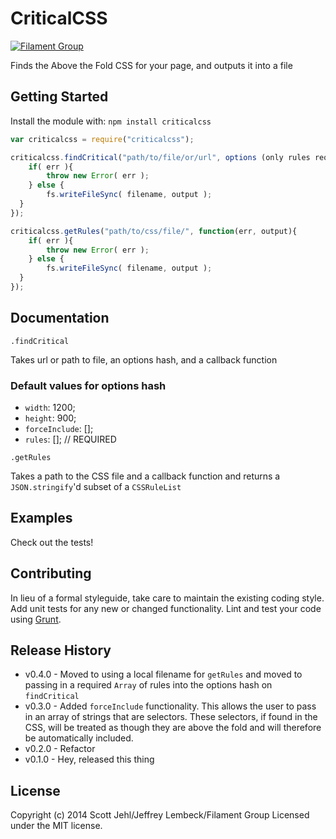 # CriticalCSS

[![Filament Group](http://filamentgroup.com/images/fg-logo-positive-sm-crop.png) ](http://www.filamentgroup.com/)

Finds the Above the Fold CSS for your page, and outputs it into a file

## Getting Started
Install the module with: `npm install criticalcss`

```javascript
var criticalcss = require("criticalcss");

criticalcss.findCritical("path/to/file/or/url", options (only rules required), function(err, output){
	if( err ){
		throw new Error( err );
	} else {
		fs.writeFileSync( filename, output );
  }
});

criticalcss.getRules("path/to/css/file/", function(err, output){
	if( err ){
		throw new Error( err );
	} else {
		fs.writeFileSync( filename, output );
  }
});


```

## Documentation
`.findCritical`

Takes url or path to file, an options hash, and a callback function

### Default values for options hash

* `width`:  1200;
* `height`: 900;
* `forceInclude`: [];
* `rules`: []; // REQUIRED

`.getRules`

Takes a path to the CSS file and a callback function and returns a `JSON.stringify`'d subset of a `CSSRuleList`


## Examples
Check out the tests!

## Contributing
In lieu of a formal styleguide, take care to maintain the existing coding style. Add unit tests for any new or changed functionality. Lint and test your code using [Grunt](http://gruntjs.com/).

## Release History
* v0.4.0 - Moved to using a local filename for `getRules` and moved to passing in a required `Array` of rules into the options hash on `findCritical`
* v0.3.0 - Added `forceInclude` functionality. This allows the user to
  pass in an array of strings that are selectors. These selectors, if
found in the CSS, will be treated as though they are above the fold and
will therefore be automatically included.
* v0.2.0 - Refactor
* v0.1.0 - Hey, released this thing

## License
Copyright (c) 2014 Scott Jehl/Jeffrey Lembeck/Filament Group
Licensed under the MIT license.

